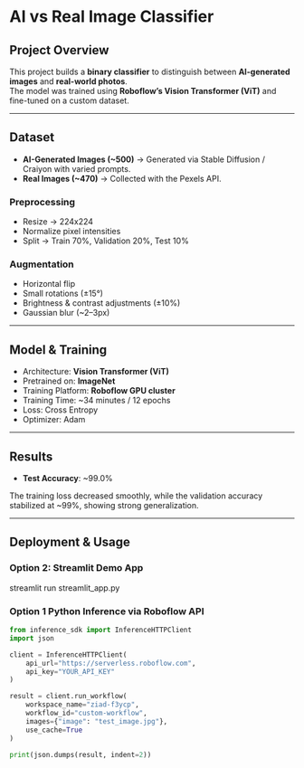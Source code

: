 #  AI vs Real Image Classifier

##  Project Overview
This project builds a **binary classifier** to distinguish between **AI-generated images** and **real-world photos**.  
The model was trained using **Roboflow’s Vision Transformer (ViT)** and fine-tuned on a custom dataset.

---

##  Dataset
- **AI-Generated Images (~500)** → Generated via Stable Diffusion / Craiyon with varied prompts.  
- **Real Images (~470)** → Collected with the Pexels API.  

### Preprocessing
- Resize → 224x224
- Normalize pixel intensities
- Split → Train 70%, Validation 20%, Test 10%

### Augmentation
- Horizontal flip
- Small rotations (±15°)
- Brightness & contrast adjustments (±10%)
- Gaussian blur (~2–3px)

---

##  Model & Training
- Architecture: **Vision Transformer (ViT)**
- Pretrained on: **ImageNet**
- Training Platform: **Roboflow GPU cluster**
- Training Time: ~34 minutes / 12 epochs
- Loss: Cross Entropy
- Optimizer: Adam

---

## Results
- **Test Accuracy**: ~99.0%  

The training loss decreased smoothly, while the validation accuracy stabilized at ~99%, showing strong generalization.

---

## Deployment & Usage

### Option 2: Streamlit Demo App
streamlit run streamlit_app.py

### Option 1 Python Inference via Roboflow API
```python
from inference_sdk import InferenceHTTPClient
import json

client = InferenceHTTPClient(
    api_url="https://serverless.roboflow.com",
    api_key="YOUR_API_KEY"
)

result = client.run_workflow(
    workspace_name="ziad-f3ycp",
    workflow_id="custom-workflow",
    images={"image": "test_image.jpg"},
    use_cache=True
)

print(json.dumps(result, indent=2))
